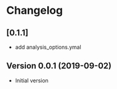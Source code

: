 # Changelog

## [0.1.1]

* add analysis_options.ymal

## Version 0.0.1 (2019-09-02)
- Initial version
